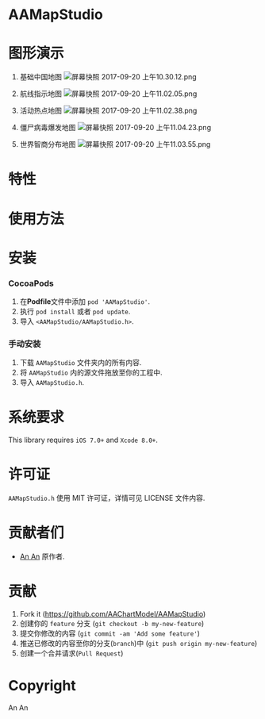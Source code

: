 

AAMapStudio
==============



图形演示
==============
1. 基础中国地图
![屏幕快照 2017-09-20 上午10.30.12.png](http://upload-images.jianshu.io/upload_images/2412088-88aea29ee640992e.png?imageMogr2/auto-orient/strip%7CimageView2/2/w/1240)

1. 航线指示地图
![屏幕快照 2017-09-20 上午11.02.05.png](http://upload-images.jianshu.io/upload_images/2412088-e6f24fab946dabee.png?imageMogr2/auto-orient/strip%7CimageView2/2/w/1240)


1. 活动热点地图
![屏幕快照 2017-09-20 上午11.02.38.png](http://upload-images.jianshu.io/upload_images/2412088-8fdf223a62f0e247.png?imageMogr2/auto-orient/strip%7CimageView2/2/w/1240)

1. 僵尸病毒爆发地图
![屏幕快照 2017-09-20 上午11.04.23.png](http://upload-images.jianshu.io/upload_images/2412088-df5ea6702431d9f7.png?imageMogr2/auto-orient/strip%7CimageView2/2/w/1240)

1. 世界智商分布地图
![屏幕快照 2017-09-20 上午11.03.55.png](http://upload-images.jianshu.io/upload_images/2412088-242e856f61c1982f.png?imageMogr2/auto-orient/strip%7CimageView2/2/w/1240)


特性
==============


使用方法
==============



安装
==============

### CocoaPods

1. 在**Podfile**文件中添加 `pod 'AAMapStudio'`.
2. 执行 `pod install` 或者 `pod update`.
3. 导入 `<AAMapStudio/AAMapStudio.h>`.




### 手动安装

1. 下载 `AAMapStudio` 文件夹内的所有内容.
2. 将 `AAMapStudio` 内的源文件拖放至你的工程中.
3. 导入 `AAMapStudio.h`.



系统要求
==============
This library requires `iOS 7.0+` and `Xcode 8.0+`.


许可证
==============
`AAMapStudio.h` 使用 MIT 许可证，详情可见 LICENSE 文件内容.


贡献者们
==============

* [An An](https://github.com/AAChartModel/AAMapStudio) 原作者.

贡献
==============

1. Fork it (https://github.com/AAChartModel/AAMapStudio)
2. 创建你的 `feature` 分支 (`git checkout -b my-new-feature`)
3. 提交你修改的内容 (`git commit -am 'Add some feature'`)
4. 推送已修改的内容至你的分支(`branch`)中 (`git push origin my-new-feature`)
5. 创建一个合并请求(`Pull Request`) 

Copyright
==============
An An 


